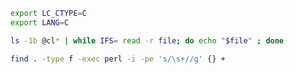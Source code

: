 ```bash
export LC_CTYPE=C 
export LANG=C
```

```bash
ls -1b @cl* | while IFS= read -r file; do echo "$file" ; done
```

```bash
find . -type f -exec perl -i -pe 's/\s+//g' {} +
```

